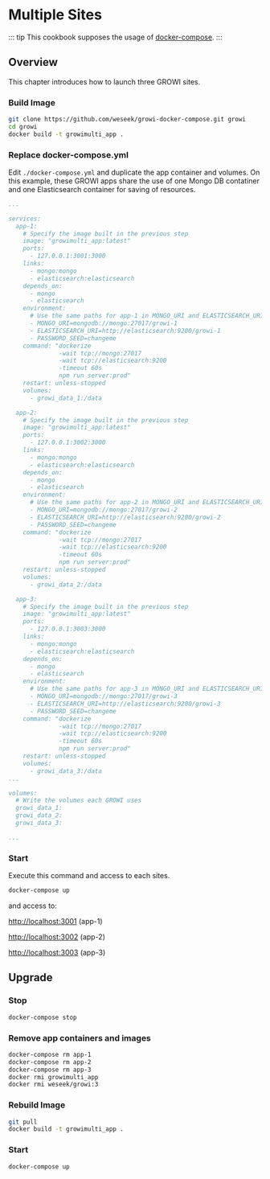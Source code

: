 # Multiple Sites

::: tip
This cookbook supposes the usage of [docker-compose](../getting-started/docker-compose.md).
:::

## Overview

This chapter introduces how to launch three GROWI sites.

### Build Image

```bash
git clone https://github.com/weseek/growi-docker-compose.git growi
cd growi
docker build -t growimulti_app .
```
### Replace docker-compose.yml

Edit `./docker-compose.yml` and duplicate the app container and volumes. On this example, these GROWI apps share the use of one Mongo DB contatiner and one Elasticsearch container for saving of resources.

```text:docker-compose.yml
...

services:
  app-1:
    # Specify the image built in the previous step
    image: "growimulti_app:latest"
    ports:
      - 127.0.0.1:3001:3000
    links:
      - mongo:mongo
      - elasticsearch:elasticsearch
    depends_on:
      - mongo
      - elasticsearch
    environment:
      # Use the same paths for app-1 in MONGO_URI and ELASTICSEARCH_URI
      - MONGO_URI=mongodb://mongo:27017/growi-1
      - ELASTICSEARCH_URI=http://elasticsearch:9200/growi-1
      - PASSWORD_SEED=changeme
    command: "dockerize
              -wait tcp://mongo:27017
              -wait tcp://elasticsearch:9200
              -timeout 60s
              npm run server:prod"
    restart: unless-stopped
    volumes:
      - growi_data_1:/data

  app-2:
    # Specify the image built in the previous step
    image: "growimulti_app:latest"
    ports:
      - 127.0.0.1:3002:3000
    links:
      - mongo:mongo
      - elasticsearch:elasticsearch
    depends_on:
      - mongo
      - elasticsearch
    environment:
      # Use the same paths for app-2 in MONGO_URI and ELASTICSEARCH_URI
      - MONGO_URI=mongodb://mongo:27017/growi-2
      - ELASTICSEARCH_URI=http://elasticsearch:9200/growi-2
      - PASSWORD_SEED=changeme
    command: "dockerize
              -wait tcp://mongo:27017
              -wait tcp://elasticsearch:9200
              -timeout 60s
              npm run server:prod"
    restart: unless-stopped
    volumes:
      - growi_data_2:/data

  app-3:
    # Specify the image built in the previous step
    image: "growimulti_app:latest"
    ports:
      - 127.0.0.1:3003:3000
    links:
      - mongo:mongo
      - elasticsearch:elasticsearch
    depends_on:
      - mongo
      - elasticsearch
    environment:
      # Use the same paths for app-3 in MONGO_URI and ELASTICSEARCH_URI
      - MONGO_URI=mongodb://mongo:27017/growi-3
      - ELASTICSEARCH_URI=http://elasticsearch:9200/growi-3
      - PASSWORD_SEED=changeme
    command: "dockerize
              -wait tcp://mongo:27017
              -wait tcp://elasticsearch:9200
              -timeout 60s
              npm run server:prod"
    restart: unless-stopped
    volumes:
      - growi_data_3:/data
...

volumes:
  # Write the volumes each GROWI uses
  growi_data_1:
  growi_data_2:
  growi_data_3:

...
```

### Start
Execute this command and access to each sites.

```bash
docker-compose up
```

and access to:

[http://localhost:3001](http://localhost:3001) (app-1)

[http://localhost:3002](http://localhost:3002) (app-2)

[http://localhost:3003](http://localhost:3003) (app-3)


## Upgrade

### Stop

```bash
docker-compose stop
```

### Remove app containers and images

```bash
docker-compose rm app-1
docker-compose rm app-2
docker-compose rm app-3
docker rmi growimulti_app
docker rmi weseek/growi:3
```

### Rebuild Image

```bash
git pull
docker build -t growimulti_app .
```

### Start

```bash
docker-compose up
```

